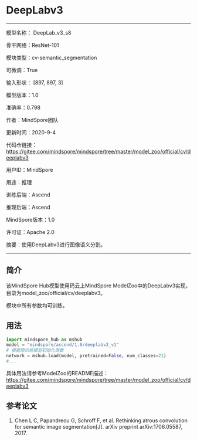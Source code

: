 # DeepLabv3

---

模型名称： DeepLab_v3_s8

骨干网络：ResNet-101

模块类型：cv-semantic_segmentation

可微调：True

输入形状： [897, 897, 3]

模型版本：1.0

准确率：0.798

作者：MindSpore团队

更新时间：2020-9-4

代码仓链接： <https://gitee.com/mindspore/mindspore/tree/master/model_zoo/official/cv/deeplabv3>

用户ID：MindSpore

用途：推理

训练后端：Ascend

推理后端：Ascend

MindSpore版本：1.0

许可证：Apache 2.0

摘要：使用DeepLabv3进行图像语义分割。

---

## 简介

该MindSpore Hub模型使用码云上MindSpore ModelZoo中的DeepLabv3实现，目录为model_zoo/official/cv/deeplabv3。

模块中所有参数均可训练。

## 用法

```python
import mindspore_hub as mshub
model = "mindspore/ascend/1.0/deeplabv3_v1"
# 根据预训练模型初始化类数
network = mshub.load(model, pretrained=False, num_classes=21)
#...
```

具体用法请参考ModelZoo的README描述： <https://gitee.com/mindspore/mindspore/tree/master/model_zoo/official/cv/deeplabv3>

## 参考论文

1. Chen L C, Papandreou G, Schroff F, et al. Rethinking atrous convolution for semantic image segmentation[J]. arXiv preprint arXiv:1706.05587, 2017.
